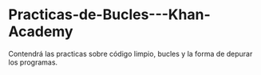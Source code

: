 # Practicas-de-Bucles---Khan-Academy
Contendrá las practicas sobre código limpio, bucles y la forma de depurar los programas.

